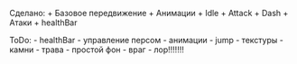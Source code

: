 Сделано:
	+ Базовое передвижение
	+ Анимации
		+ Idle
		+ Attack
		+ Dash
	+ Атаки
	+ healthBar
	
ToDo:
	- healthBar
	- управление персом
	- анимации
		- jump
	- текстуры
		- камни
		- трава
		- простой фон
	- враг
	- лор!!!!!!!